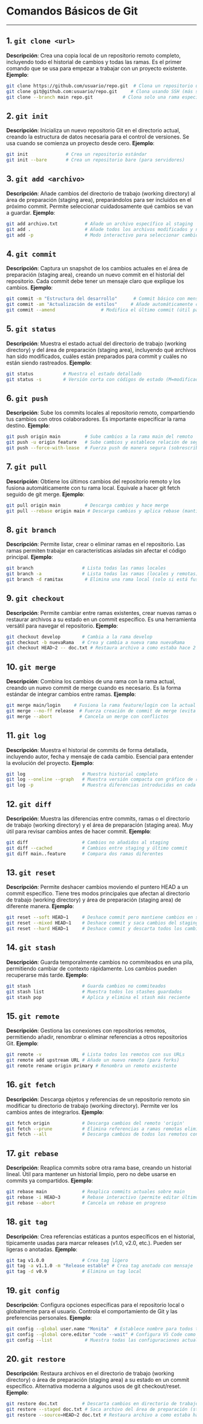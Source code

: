 # Comandos Básicos de Git

---

## 1. `git clone <url>`
**Descripción**: Crea una copia local de un repositorio remoto completo, incluyendo todo el historial de cambios y todas las ramas. Es el primer comando que se usa para empezar a trabajar con un proyecto existente.
**Ejemplo**:
```bash
git clone https://github.com/usuario/repo.git  # Clona un repositorio usando protocolo HTTPS
git clone git@github.com:usuario/repo.git     # Clona usando SSH (más seguro)
git clone --branch main repo.git           # Clona solo una rama específica (más rápido)
```

## 2. `git init`
**Descripción**: Inicializa un nuevo repositorio Git en el directorio actual, creando la estructura de datos necesaria para el control de versiones. Se usa cuando se comienza un proyecto desde cero.
**Ejemplo**:
```bash
git init              # Crea un repositorio estándar
git init --bare       # Crea un repositorio bare (para servidores)
```

## 3. `git add <archivo>`
**Descripción**: Añade cambios del directorio de trabajo (working directory) al área de preparación (staging area), preparándolos para ser incluidos en el próximo commit. Permite seleccionar cuidadosamente qué cambios se van a guardar.
**Ejemplo**:
```bash
git add archivo.txt          # Añade un archivo específico al staging
git add .                    # Añade todos los archivos modificados y nuevos
git add -p                   # Modo interactivo para seleccionar cambios parciales
```

## 4. `git commit`
**Descripción**: Captura un snapshot de los cambios actuales en el área de preparación (staging area), creando un nuevo commit en el historial del repositorio. Cada commit debe tener un mensaje claro que explique los cambios.
**Ejemplo**:
```bash
git commit -m "Estructura del desarrollo"      # Commit básico con mensaje descriptivo
git commit -am "Actualización de estilos"     # Añade automáticamente cambios y hace commit (solo archivos rastreados)
git commit --amend                 # Modifica el último commit (útil para correcciones)
```

## 5. `git status`
**Descripción**: Muestra el estado actual del directorio de trabajo (working directory) y del área de preparación (staging area), incluyendo qué archivos han sido modificados, cuáles están preparados para commit y cuáles no están siendo rastreados.
**Ejemplo**:
```bash
git status           # Muestra el estado detallado
git status -s        # Versión corta con códigos de estado (M=modificado, A=añadido, etc.)
```

## 6. `git push`
**Descripción**: Sube los commits locales al repositorio remoto, compartiendo tus cambios con otros colaboradores. Es importante especificar la rama destino.
**Ejemplo**:
```bash
git push origin main         # Sube cambios a la rama main del remoto 'origin'
git push -u origin feature   # Sube cambios y establece relación de seguimiento
git push --force-with-lease  # Fuerza push de manera segura (sobrescribe historia remota)
```

## 7. `git pull`
**Descripción**: Obtiene los últimos cambios del repositorio remoto y los fusiona automáticamente con tu rama local. Equivale a hacer git fetch seguido de git merge.
**Ejemplo**:
```bash
git pull origin main         # Descarga cambios y hace merge
git pull --rebase origin main # Descarga cambios y aplica rebase (mantiene historial lineal)
```

## 8. `git branch`
**Descripción**: Permite listar, crear o eliminar ramas en el repositorio. Las ramas permiten trabajar en características aisladas sin afectar el código principal.
**Ejemplo**:
```bash
git branch                  # Lista todas las ramas locales
git branch -a               # Lista todas las ramas (locales y remotas)
git branch -d ramitax        # Elimina una rama local (solo si está fusionada)
```

## 9. `git checkout`
**Descripción**: Permite cambiar entre ramas existentes, crear nuevas ramas o restaurar archivos a su estado en un commit específico. Es una herramienta versátil para navegar el repositorio.
**Ejemplo**:
```bash
git checkout develop        # Cambia a la rama develop
git checkout -b nuevaRama   # Crea y cambia a nueva rama nuevaRama
git checkout HEAD~2 -- doc.txt # Restaura archivo a como estaba hace 2 commits
```

## 10. `git merge`
**Descripción**: Combina los cambios de una rama con la rama actual, creando un nuevo commit de merge cuando es necesario. Es la forma estándar de integrar cambios entre ramas.
**Ejemplo**:
```bash
git merge main/login     # Fusiona la rama feature/login con la actual
git merge --no-ff release  # Fuerza creación de commit de merge (evita fast-forward)
git merge --abort          # Cancela un merge con conflictos
```

## 11. `git log`
**Descripción**: Muestra el historial de commits de forma detallada, incluyendo autor, fecha y mensaje de cada cambio. Esencial para entender la evolución del proyecto.
**Ejemplo**:
```bash
git log                     # Muestra historial completo
git log --oneline --graph   # Muestra versión compacta con gráfico de ramas
git log -p                  # Muestra diferencias introducidas en cada commit
```

## 12. `git diff`
**Descripción**: Muestra las diferencias entre commits, ramas o el directorio de trabajo (working directory) y el área de preparación (staging area). Muy útil para revisar cambios antes de hacer commit.
**Ejemplo**:
```bash
git diff                    # Cambios no añadidos al staging
git diff --cached           # Cambios entre staging y último commit
git diff main..feature      # Compara dos ramas diferentes
```

## 13. `git reset`
**Descripción**: Permite deshacer cambios moviendo el puntero HEAD a un commit específico. Tiene tres modos principales que afectan al directorio de trabajo (working directory) y área de preparación (staging area) de diferente manera.
**Ejemplo**:
```bash
git reset --soft HEAD~1     # Deshace commit pero mantiene cambios en staging
git reset --mixed HEAD~1    # Deshace commit y saca cambios del staging (default)
git reset --hard HEAD~1     # Deshace commit y descarta todos los cambios (peligroso)
```

## 14. `git stash`
**Descripción**: Guarda temporalmente cambios no commiteados en una pila, permitiendo cambiar de contexto rápidamente. Los cambios pueden recuperarse más tarde.
**Ejemplo**:
```bash
git stash                   # Guarda cambios no commiteados
git stash list              # Muestra todos los stashes guardados
git stash pop               # Aplica y elimina el stash más reciente
```

## 15. `git remote`
**Descripción**: Gestiona las conexiones con repositorios remotos, permitiendo añadir, renombrar o eliminar referencias a otros repositorios Git.
**Ejemplo**:
```bash
git remote -v               # Lista todos los remotos con sus URLs
git remote add upstream URL # Añade un nuevo remoto (para forks)
git remote rename origin primary # Renombra un remoto existente
```

## 16. `git fetch`
**Descripción**: Descarga objetos y referencias de un repositorio remoto sin modificar tu directorio de trabajo (working directory). Permite ver los cambios antes de integrarlos.
**Ejemplo**:
```bash
git fetch origin            # Descarga cambios del remoto 'origin'
git fetch --prune           # Elimina referencias a ramas remotas eliminadas
git fetch --all             # Descarga cambios de todos los remotos configurados
```

## 17. `git rebase`
**Descripción**: Reaplica commits sobre otra rama base, creando un historial lineal. Útil para mantener un historial limpio, pero no debe usarse en commits ya compartidos.
**Ejemplo**:
```bash
git rebase main             # Reaplica commits actuales sobre main
git rebase -i HEAD~3        # Rebase interactivo (permite editar últimos 3 commits)
git rebase --abort          # Cancela un rebase en progreso
```

## 18. `git tag`
**Descripción**: Crea referencias estáticas a puntos específicos en el historial, típicamente usadas para marcar releases (v1.0, v2.0, etc.). Pueden ser ligeras o anotadas.
**Ejemplo**:
```bash
git tag v1.0.0              # Crea tag ligero
git tag -a v1.1.0 -m "Release estable" # Crea tag anotado con mensaje
git tag -d v0.9             # Elimina un tag local
```

## 19. `git config`
**Descripción**: Configura opciones específicas para el repositorio local o globalmente para el usuario. Controla el comportamiento de Git y las preferencias personales.
**Ejemplo**:
```bash
git config --global user.name "Monita"  # Establece nombre para todos tus commits
git config --global core.editor "code --wait" # Configura VS Code como editor
git config --list            # Muestra todas las configuraciones actuales
```

## 20. `git restore`
**Descripción**: Restaura archivos en el directorio de trabajo (working directory) o área de preparación (staging area) a su estado en un commit específico. Alternativa moderna a algunos usos de git checkout/reset.
**Ejemplo**:
```bash
git restore doc.txt         # Descarta cambios en directorio de trabajo (working directory)
git restore --staged doc.txt # Saca archivo del área de preparación (staging area)
git restore --source=HEAD~2 doc.txt # Restaura archivo a como estaba hace 2 commits
```